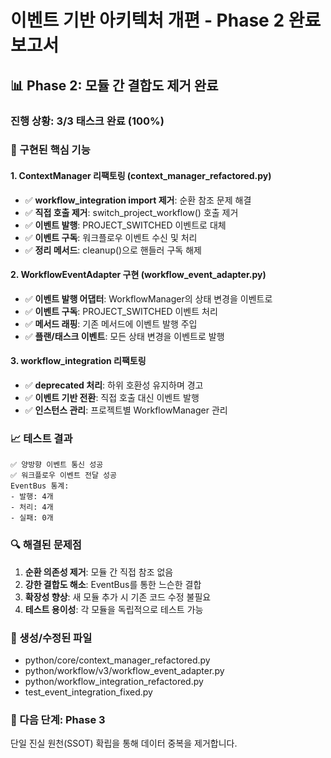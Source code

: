 # 이벤트 기반 아키텍처 개편 - Phase 2 완료 보고서

## 📊 Phase 2: 모듈 간 결합도 제거 완료

### 진행 상황: 3/3 태스크 완료 (100%)

### 🎯 구현된 핵심 기능

#### 1. ContextManager 리팩토링 (context_manager_refactored.py)
- ✅ **workflow_integration import 제거**: 순환 참조 문제 해결
- ✅ **직접 호출 제거**: switch_project_workflow() 호출 제거
- ✅ **이벤트 발행**: PROJECT_SWITCHED 이벤트로 대체
- ✅ **이벤트 구독**: 워크플로우 이벤트 수신 및 처리
- ✅ **정리 메서드**: cleanup()으로 핸들러 구독 해제

#### 2. WorkflowEventAdapter 구현 (workflow_event_adapter.py)
- ✅ **이벤트 발행 어댑터**: WorkflowManager의 상태 변경을 이벤트로
- ✅ **이벤트 구독**: PROJECT_SWITCHED 이벤트 처리
- ✅ **메서드 래핑**: 기존 메서드에 이벤트 발행 주입
- ✅ **플랜/태스크 이벤트**: 모든 상태 변경을 이벤트로 발행

#### 3. workflow_integration 리팩토링
- ✅ **deprecated 처리**: 하위 호환성 유지하며 경고
- ✅ **이벤트 기반 전환**: 직접 호출 대신 이벤트 발행
- ✅ **인스턴스 관리**: 프로젝트별 WorkflowManager 관리

### 📈 테스트 결과
```
✅ 양방향 이벤트 통신 성공
✅ 워크플로우 이벤트 전달 성공
EventBus 통계:
- 발행: 4개
- 처리: 4개  
- 실패: 0개
```

### 🔍 해결된 문제점
1. **순환 의존성 제거**: 모듈 간 직접 참조 없음
2. **강한 결합도 해소**: EventBus를 통한 느슨한 결합
3. **확장성 향상**: 새 모듈 추가 시 기존 코드 수정 불필요
4. **테스트 용이성**: 각 모듈을 독립적으로 테스트 가능

### 📁 생성/수정된 파일
- python/core/context_manager_refactored.py
- python/workflow/v3/workflow_event_adapter.py  
- python/workflow_integration_refactored.py
- test_event_integration_fixed.py

### 🚀 다음 단계: Phase 3
단일 진실 원천(SSOT) 확립을 통해 데이터 중복을 제거합니다.
